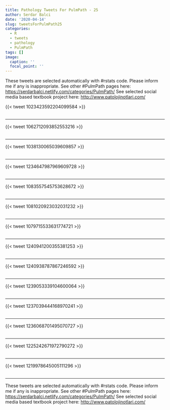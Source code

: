 ```yaml
---
title: Pathology Tweets For PulmPath - 25
author: Serdar Balci
date: '2020-04-14'
slug: tweetsForPulmPath25
categories:
  - R
  - tweets
  - pathology
  - PulmPath
tags: []
image:
  caption: ''
  focal_point: ''
---
```



These tweets are selected automatically with #rstats code. Please inform me if any is inappropriate.
See other #PulmPath pages here: https://serdarbalci.netlify.com/categories/PulmPath/ 
See selected social media based textbook project here: http://www.patolojinotlari.com/

{{< tweet 1023423592204099584 >}}
<br>
<br>
<hr>
{{< tweet 1062712093852553216 >}}
<br>
<br>
<hr>
{{< tweet 1038130065039609857 >}}
<br>
<br>
<hr>
{{< tweet 1234647987969609728 >}}
<br>
<br>
<hr>
{{< tweet 1083557545753628672 >}}
<br>
<br>
<hr>
{{< tweet 1081020923032031232 >}}
<br>
<br>
<hr>
{{< tweet 1079715533631774721 >}}
<br>
<br>
<hr>
{{< tweet 1240941200355381253 >}}
<br>
<br>
<hr>
{{< tweet 1240938787867246592 >}}
<br>
<br>
<hr>
{{< tweet 1239053339104600064 >}}
<br>
<br>
<hr>
{{< tweet 1237039444168970241 >}}
<br>
<br>
<hr>
{{< tweet 1236068701495070727 >}}
<br>
<br>
<hr>
{{< tweet 1225242671972790272 >}}
<br>
<br>
<hr>
{{< tweet 1219978645005111296 >}}
<br>
<br>
<hr>


These tweets are selected automatically with #rstats code. Please inform me if any is inappropriate.
See other #PulmPath pages here: https://serdarbalci.netlify.com/categories/PulmPath/ 
See selected social media based textbook project here: http://www.patolojinotlari.com/
